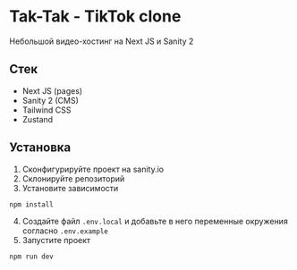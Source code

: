# **Tak-Tak** - TikTok clone

Небольшой видео-хостинг на Next JS и Sanity 2

## Стек

- Next JS (pages)
- Sanity 2 (CMS)
- Tailwind CSS
- Zustand

## Установка

1. Сконфигурируйте проект на sanity.io
2. Склонируйте репозиторий
3. Установите зависимости

```bash
npm install
```

4. Создайте файл `.env.local` и добавьте в него переменные окружения согласно `.env.example`
5. Запустите проект

```bash
npm run dev
```